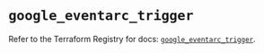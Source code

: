 # `google_eventarc_trigger`

Refer to the Terraform Registry for docs: [`google_eventarc_trigger`](https://registry.terraform.io/providers/hashicorp/google/6.49.3/docs/resources/eventarc_trigger).
